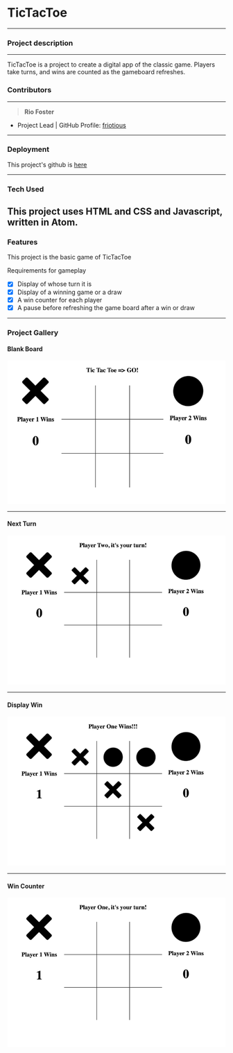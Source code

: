 # TicTacToe
--------------

### Project description
-------------
TicTacToe is a project to create a digital app of the classic game.  Players take turns, and wins are counted as the gameboard refreshes.


### Contributors
---------------
>**Rio Foster**
- Project Lead | GitHub Profile: [friotious](https://github.com/friotious)
-----
### Deployment

This project's github is [here](https://github.com/friotious/tictactoe)

---

### Tech Used

This project uses HTML and CSS and Javascript, written in Atom.
---
### Features

This project is the basic game of TicTacToe

Requirements for gameplay

- [x] Display of whose turn it is
- [x] Display of a winning game or a draw
- [x] A win counter for each player
- [x] A pause before refreshing the game board after a win or draw

---

### Project Gallery

#### Blank Board
<img src='./assets/Screen Shot 1.png' width=600>

---
#### Next Turn
<img src='./assets/Screen Shot 2.png' width=600>

---
#### Display Win
<img src='./assets/Screen Shot 3.png' width=600>

---
#### Win Counter
<img src='./assets/Screen Shot 4.png' width=600>
